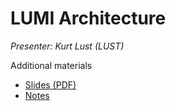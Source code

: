 # LUMI Architecture

*Presenter: Kurt Lust (LUST)*

<!--
<video src="https://462000265.lumidata.eu/1day-20240208/recordings/01_LUMI_Architecture.mp4" controls="controls">
</video>
-->

Additional materials

-   [Slides (PDF)](https://462000265.lumidata.eu/1day-20240208/files/LUMI-1day-20240208-01-architecture.pdf)
-   [Notes](01_Architecture.md)

